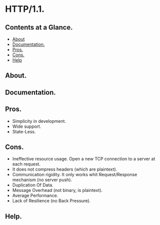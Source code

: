 # HTTP/1.1.





## Contents at a Glance.
* [About](#about)
* [Documentation.](#documentation)
* [Pros.](#pros)
* [Cons.](#cons)
* [Help](#help)





## About.





## Documentation.





## Pros.
* Simplicity in development.
* Wide support.
* State-Less.





## Cons.
* Ineffective resource usage. Open a new TCP connection to a server at each request.
* It does not compress headers (which are plaintext).
* Communication rigidity. It only works whit Request/Response mechanism (no server push). 
* Duplication Of Data.
* Message Overhead (not binary, is plaintext).
* Average Performance.
* Lack of Resilience (no Back Pressure).





## Help.
